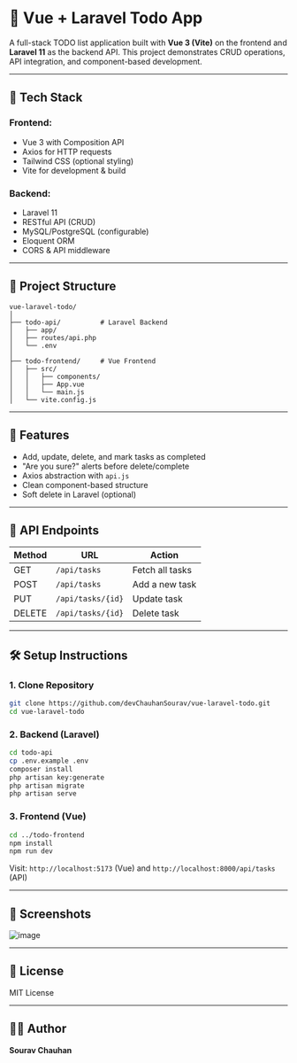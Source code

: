 
# 📝 Vue + Laravel Todo App

A full-stack TODO list application built with **Vue 3 (Vite)** on the frontend and **Laravel 11** as the backend API. This project demonstrates CRUD operations, API integration, and component-based development.

---

## 🔧 Tech Stack

### Frontend:
- Vue 3 with Composition API
- Axios for HTTP requests
- Tailwind CSS (optional styling)
- Vite for development & build

### Backend:
- Laravel 11
- RESTful API (CRUD)
- MySQL/PostgreSQL (configurable)
- Eloquent ORM
- CORS & API middleware

---

## 📁 Project Structure

```
vue-laravel-todo/
│
├── todo-api/          # Laravel Backend
│   ├── app/
│   ├── routes/api.php
│   └── .env
│
├── todo-frontend/     # Vue Frontend
│   ├── src/
│   │   ├── components/
│   │   ├── App.vue
│   │   └── main.js
│   └── vite.config.js
```

---

## 🚀 Features

- Add, update, delete, and mark tasks as completed
- "Are you sure?" alerts before delete/complete
- Axios abstraction with `api.js`
- Clean component-based structure
- Soft delete in Laravel (optional)

---

## 🔄 API Endpoints

| Method | URL               | Action           |
|--------|--------------------|------------------|
| GET    | `/api/tasks`       | Fetch all tasks  |
| POST   | `/api/tasks`       | Add a new task   |
| PUT    | `/api/tasks/{id}`  | Update task      |
| DELETE | `/api/tasks/{id}`  | Delete task      |

---

## 🛠️ Setup Instructions

### 1. Clone Repository
```bash
git clone https://github.com/devChauhanSourav/vue-laravel-todo.git
cd vue-laravel-todo
```

### 2. Backend (Laravel)
```bash
cd todo-api
cp .env.example .env
composer install
php artisan key:generate
php artisan migrate
php artisan serve
```

### 3. Frontend (Vue)
```bash
cd ../todo-frontend
npm install
npm run dev
```

Visit: `http://localhost:5173` (Vue) and `http://localhost:8000/api/tasks` (API)

---

## 📸 Screenshots

 ![image](https://github.com/user-attachments/assets/457ff37b-37a3-44c9-a83d-f0dd34f338af)


---

## 📃 License
MIT License

---

## 🙋‍♂️ Author
**Sourav Chauhan**   
